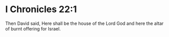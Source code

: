 # I Chronicles 22:1

Then David said, Here shall be the house of the Lord God and here the altar of burnt offering for Israel.
